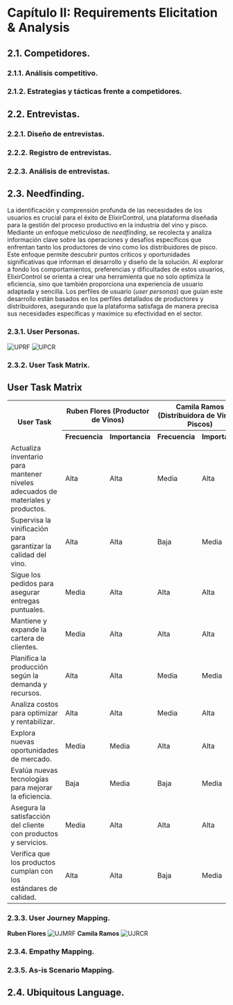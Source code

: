 # Capítulo II: Requirements Elicitation & Analysis


## 2.1. Competidores.


### 2.1.1. Análisis competitivo.


### 2.1.2. Estrategias y tácticas frente a competidores.


## 2.2. Entrevistas.


### 2.2.1. Diseño de entrevistas.


### 2.2.2. Registro de entrevistas.


### 2.2.3. Análisis de entrevistas.


## 2.3. Needfinding.

La identificación y comprensión profunda de las necesidades de los usuarios es crucial para el éxito de ElixirControl, una plataforma diseñada para la gestión del proceso productivo en la industria del vino y pisco. Mediante un enfoque meticuloso de *needfinding*, se recolecta y analiza información clave sobre las operaciones y desafíos específicos que enfrentan tanto los productores de vino como los distribuidores de pisco. Este enfoque permite descubrir puntos críticos y oportunidades significativas que informan el desarrollo y diseño de la solución. Al explorar a fondo los comportamientos, preferencias y dificultades de estos usuarios, ElixirControl se orienta a crear una herramienta que no solo optimiza la eficiencia, sino que también proporciona una experiencia de usuario adaptada y sencilla. Los perfiles de usuario (*user personas*) que guían este desarrollo están basados en los perfiles detallados de productores y distribuidores, asegurando que la plataforma satisfaga de manera precisa sus necesidades específicas y maximice su efectividad en el sector.

### 2.3.1. User Personas.
![UPRF](../assets/img/chapter-II/UPRF.png)
![UPCR](../assets/img/chapter-II/UPCR.png)
### 2.3.2. User Task Matrix.

<body>
    <h2>User Task Matrix</h2>
    <table>
        <tr>
            <th rowspan="2">User Task</th>
            <th colspan="2">Ruben Flores   (Productor de Vinos)</th>
            <th colspan="2">Camila Ramos (Distribuidora de Vinos y Piscos)</th>
        </tr>
        <tr>
            <th>Frecuencia</th>
            <th>Importancia</th>
            <th>Frecuencia</th>
            <th>Importancia</th>
        </tr>
        <tr>
            <td>Actualiza inventario para mantener niveles adecuados de materiales y productos.	</td>
            <td>Alta</td>
            <td>Alta</td>
            <td>Media</td>
            <td>Alta</td>
        </tr>
        <tr>
            <td>Supervisa la vinificación para garantizar la calidad del vino.</td>
            <td>Alta</td>
            <td>Alta</td>
            <td>Baja</td>
            <td>Media</td>
        </tr>
        <tr>
            <td>Sigue los pedidos para asegurar entregas puntuales.</td>
            <td>Media</td>
            <td>Alta</td>
            <td>Alta</td>
            <td>Alta</td>
        </tr>
        <tr>
            <td>Mantiene y expande la cartera de clientes.</td>
            <td>Media</td>
            <td>Alta</td>
            <td>Alta</td>
            <td>Alta</td>  
        </tr>
        <tr>
            <td>Planifica la producción según la demanda y recursos.</td>
            <td>Alta</td>
            <td>Alta</td>
            <td>Media</td>
            <td>Media</td>  
        </tr>
        <tr>
            <td>Analiza costos para optimizar y rentabilizar.</td>
            <td>Alta</td>
            <td>Alta</td>
            <td>Media</td>
            <td>Alta</td>  
        </tr>
        <tr>
            <td>Explora nuevas oportunidades de mercado.</td>
            <td>Media</td>
            <td>Media</td>
            <td>Alta</td>
            <td>Alta</td>  
        </tr>
        <tr>
            <td>Evalúa nuevas tecnologías para mejorar la eficiencia.</td>
            <td>Baja</td>
            <td>Media</td>
            <td>Baja</td>
            <td>Media</td>  
        </tr>
        <tr>
            <td>Asegura la satisfacción del cliente con productos y servicios.</td>
            <td>Media</td>
            <td>Alta</td>
            <td>Alta</td>
            <td>Alta</td>  
        </tr>
        <tr>
            <td>Verifica que los productos cumplan con los estándares de calidad.</td>
            <td>Alta</td>
            <td>Alta</td>
            <td>Baja</td>
            <td>Media</td>  
        </tr>
    </table>
</body>

### 2.3.3. User Journey Mapping.
**Ruben Flores**
![ UJMRF](../assets/img/chapter-II/UJMRF.png)
**Camila Ramos**
![UJRCR](../assets/img/chapter-II/UJRCR.png)
### 2.3.4. Empathy Mapping.


### 2.3.5. As-is Scenario Mapping.


## 2.4. Ubiquitous Language.